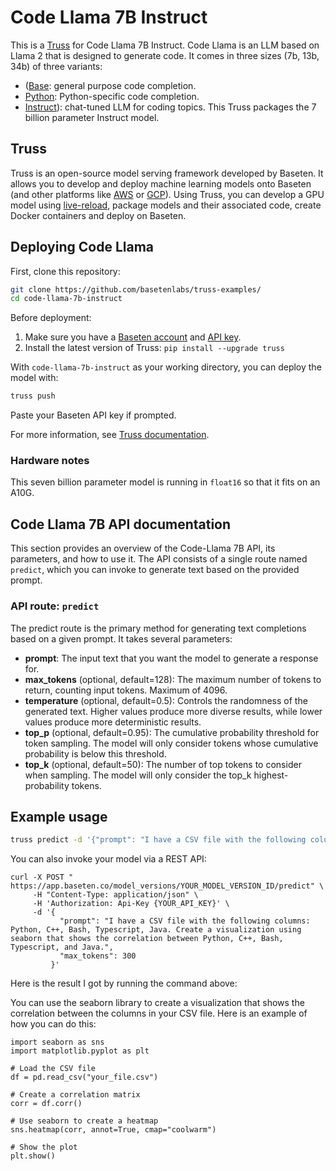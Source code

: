 # Code Llama 7B Instruct

This is a [Truss](https://truss.baseten.co/) for Code Llama 7B Instruct. Code Llama is an LLM based on Llama 2 that is designed to generate code. It comes in three sizes (7b, 13b, 34b) of three variants:

- ([Base](https://huggingface.co/codellama/CodeLlama-7b-hf): general purpose code completion.
- [Python](https://huggingface.co/codellama/CodeLlama-7b-Python-hf): Python-specific code completion.
- [Instruct](https://huggingface.co/codellama/CodeLlama-7b-Instruct-hf)): chat-tuned LLM for coding topics. This Truss packages the 7 billion parameter Instruct model.

## Truss

Truss is an open-source model serving framework developed by Baseten. It allows you to develop and deploy machine learning models onto Baseten (and other platforms like [AWS](https://truss.baseten.co/deploy/aws) or [GCP](https://truss.baseten.co/deploy/gcp)). Using Truss, you can develop a GPU model using [live-reload](https://baseten.co/blog/technical-deep-dive-truss-live-reload), package models and their associated code, create Docker containers and deploy on Baseten.

## Deploying Code Llama

First, clone this repository:

```sh
git clone https://github.com/basetenlabs/truss-examples/
cd code-llama-7b-instruct
```

Before deployment:

1. Make sure you have a [Baseten account](https://app.baseten.co/signup) and [API key](https://app.baseten.co/settings/account/api_keys).
2. Install the latest version of Truss: `pip install --upgrade truss`

With `code-llama-7b-instruct` as your working directory, you can deploy the model with:

```sh
truss push
```

Paste your Baseten API key if prompted.

For more information, see [Truss documentation](https://truss.baseten.co).

### Hardware notes

This seven billion parameter model is running in `float16` so that it fits on an A10G.

## Code Llama 7B API documentation

This section provides an overview of the Code-Llama 7B API, its parameters, and how to use it. The API consists of a single route named  `predict`, which you can invoke to generate text based on the provided prompt.

### API route: `predict`

The predict route is the primary method for generating text completions based on a given prompt. It takes several parameters:

- __prompt__: The input text that you want the model to generate a response for.
- __max_tokens__ (optional, default=128): The maximum number of tokens to return, counting input tokens. Maximum of 4096.
- __temperature__ (optional, default=0.5): Controls the randomness of the generated text. Higher values produce more diverse results, while lower values produce more deterministic results.
- __top_p__ (optional, default=0.95): The cumulative probability threshold for token sampling. The model will only consider tokens whose cumulative probability is below this threshold.
- __top_k__ (optional, default=50): The number of top tokens to consider when sampling. The model will only consider the top_k highest-probability tokens.

## Example usage

```sh
truss predict -d '{"prompt": "I have a CSV file with the following columns: Python, C++, Bash, Typescript, Java. Create a visualization using seaborn that shows the correlation between Python, C++, Bash, Typescript, and Java.", "max_tokens": 300, "temperature": 0.5}'
```

You can also invoke your model via a REST API:

```
curl -X POST " https://app.baseten.co/model_versions/YOUR_MODEL_VERSION_ID/predict" \
     -H "Content-Type: application/json" \
     -H 'Authorization: Api-Key {YOUR_API_KEY}' \
     -d '{
           "prompt": "I have a CSV file with the following columns: Python, C++, Bash, Typescript, Java. Create a visualization using seaborn that shows the correlation between Python, C++, Bash, Typescript, and Java.",
           "max_tokens": 300
         }'
```

Here is the result I got by running the command above:


You can use the seaborn library to create a visualization that shows the correlation between the columns in your CSV file. Here is an example of how you can do this:
```
import seaborn as sns
import matplotlib.pyplot as plt

# Load the CSV file
df = pd.read_csv("your_file.csv")

# Create a correlation matrix
corr = df.corr()

# Use seaborn to create a heatmap
sns.heatmap(corr, annot=True, cmap="coolwarm")

# Show the plot
plt.show()
```


